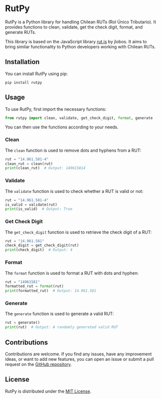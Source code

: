 # RutPy

RutPy is a Python library for handling Chilean RUTs (Rol Único Tributario). It provides functions to clean, validate, get the check digit, format, and generate RUTs.

This library is based on the JavaScript library [rut.js](https://github.com/jlobos/rut.js) by jlobos. It aims to bring similar functionality to Python developers working with Chilean RUTs.

## Installation

You can install RutPy using pip:

```shell
pip install rutpy
```

## Usage

To use RutPy, first import the necessary functions:

```python
from rutpy import clean, validate, get_check_digit, format, generate
```

You can then use the functions according to your needs.

### Clean

The `clean` function is used to remove dots and hyphens from a RUT:

```python
rut = "14.961.581-4"
clean_rut = clean(rut)
print(clean_rut)  # Output: 149615814
```

### Validate

The `validate` function is used to check whether a RUT is valid or not:

```python
rut = "14.961.581-4"
is_valid = validate(rut)
print(is_valid)  # Output: True
```

### Get Check Digit

The `get_check_digit` function is used to retrieve the check digit of a RUT:

```python
rut = "14.961.581"
check_digit = get_check_digit(rut)
print(check_digit)  # Output: 4
```

### Format

The `format` function is used to format a RUT with dots and hyphen:

```python
rut = "14961581"
formatted_rut = format(rut)
print(formatted_rut)  # Output: 14.961.581
```

### Generate

The `generate` function is used to generate a valid RUT:

```python
rut = generate()
print(rut)  # Output: A randomly generated valid RUT
```

## Contributions

Contributions are welcome. If you find any issues, have any improvement ideas, or want to add new features, you can open an issue or submit a pull request on the [GitHub repository](https://github.com/your_username/your_repository).

## License

RutPy is distributed under the [MIT License](https://opensource.org/licenses/MIT).